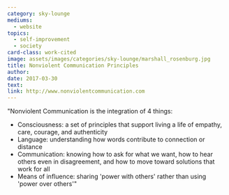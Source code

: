 ```yaml
---
category: sky-lounge
mediums:
  - website
topics:
  - self-improvement
  - society
card-class: work-cited
image: assets/images/categories/sky-lounge/marshall_rosenburg.jpg
title: Nonviolent Communication Principles
author:
date: 2017-03-30
text:
link: http://www.nonviolentcommunication.com
---
```

"Nonviolent Communication is the integration of 4 things:

* Consciousness: a set of principles that support living a life of empathy, care, courage, and authenticity
* Language: understanding how words contribute to connection or distance
* Communication: knowing how to ask for what we want, how to hear others even in disagreement, and how to move toward solutions that work for all
* Means of influence: sharing 'power with others' rather than using 'power over others'"
